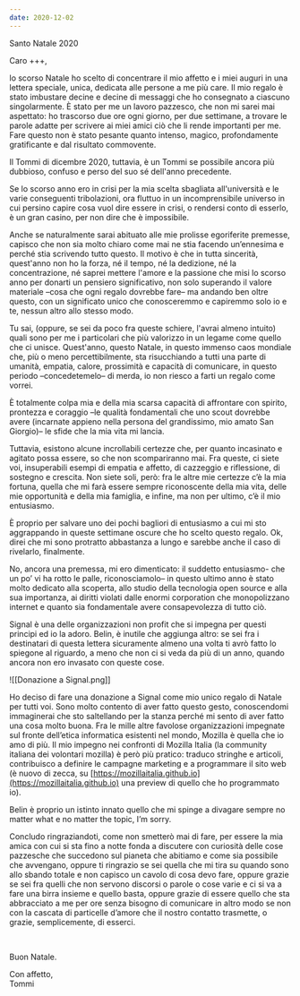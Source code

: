 ```yaml
---
date: 2020-12-02
---
```

<p class="date">Santo Natale 2020</p>

Caro +++,

lo scorso Natale ho scelto di concentrare il mio affetto e i miei auguri in una lettera speciale, unica, dedicata alle persone a me più care. Il mio regalo è stato imbustare decine e decine di messaggi che ho consegnato a ciascuno singolarmente. È stato per me un lavoro pazzesco, che non mi sarei mai aspettato: ho trascorso due ore ogni giorno, per due settimane, a trovare le parole adatte per scrivere ai miei amici ciò che li rende importanti per me. Fare questo non è stato pesante quanto intenso, magico, profondamente gratificante e dal risultato commovente.

Il Tommi di dicembre 2020, tuttavia, è un Tommi se possibile ancora più dubbioso, confuso e perso del suo sé dell'anno precedente.

Se lo scorso anno ero in crisi per la mia scelta sbagliata all'università e le varie conseguenti tribolazioni, ora fluttuo in un incomprensibile universo in cui persino capire cosa vuol dire essere in crisi, o rendersi conto di esserlo, è un gran casino, per non dire che è impossibile.

Anche se naturalmente sarai abituato alle mie prolisse egoriferite premesse, capisco che non sia molto chiaro come mai ne stia facendo un’ennesima e perché stia scrivendo tutto questo. Il motivo è che in tutta sincerità, quest'anno non ho la forza, né il tempo, né la dedizione, né la concentrazione, né saprei mettere l'amore e la passione che misi lo scorso anno per donarti un pensiero significativo, non solo superando il valore materiale –cosa che ogni regalo dovrebbe fare– ma andando ben oltre questo, con un significato unico che conosceremmo e capiremmo solo io e te, nessun altro allo stesso modo.

Tu sai, (oppure, se sei da poco fra queste schiere, l'avrai almeno intuito) quali sono per me i particolari che più valorizzo in un legame come quello che ci unisce. Quest'anno, questo Natale, in questo immenso caos mondiale che, più o meno percettibilmente, sta risucchiando a tutti una parte di umanità, empatia, calore, prossimità e capacità di comunicare, in questo periodo –concedetemelo– di merda, io non riesco a farti un regalo come vorrei. 

È totalmente colpa mia e della mia scarsa capacità di affrontare con spirito, prontezza e coraggio –le qualità fondamentali che uno scout dovrebbe avere (incarnate appieno nella persona del grandissimo, mio amato San Giorgio)– le sfide che la mia vita mi lancia.

Tuttavia, esistono alcune incrollabili certezze che, per quanto incasinato e agitato possa essere, so che non scompariranno mai. Fra queste, ci siete voi, insuperabili esempi di empatia e affetto, di cazzeggio e riflessione, di sostegno e crescita. Non siete soli, però: fra le altre mie certezze c’è la mia fortuna, quella che mi farà essere sempre riconoscente della mia vita, delle mie opportunità e della mia famiglia, e infine, ma non per ultimo, c’è il mio entusiasmo.

È proprio per salvare uno dei pochi bagliori di entusiasmo a cui mi sto aggrappando in queste settimane oscure che ho scelto questo regalo. Ok, direi che mi sono protratto abbastanza a lungo e sarebbe anche il caso di rivelarlo, finalmente.

No, ancora una premessa, mi ero dimenticato: il suddetto entusiasmo- che un po’ vi ha rotto le palle, riconosciamolo– in questo ultimo anno è stato molto dedicato alla scoperta, allo studio della tecnologia open source e alla sua importanza, ai diritti violati dalle enormi corporation che monopolizzano internet e quanto sia fondamentale avere consapevolezza di tutto ciò.

Signal è una delle organizzazioni non profit che si impegna per questi principi ed io la adoro. Belin, è inutile che aggiunga altro: se sei fra i destinatari di questa lettera sicuramente almeno una volta ti avrò fatto lo spiegone al riguardo, a meno che non ci si veda da più di un anno, quando ancora non ero invasato con queste cose. 

![[Donazione a Signal.png]]

Ho deciso di fare una donazione a Signal come mio unico regalo di Natale per tutti voi. Sono molto contento di aver fatto questo gesto, conoscendomi immaginerai che sto saltellando per la stanza perché mi sento di aver fatto una cosa molto buona. Fra le mille altre favolose organizzazioni impegnate sul fronte dell’etica informatica esistenti nel mondo, Mozilla è quella che io amo di più. Il mio impegno nei confronti di Mozilla Italia (la community italiana dei volontari mozilla) è però più pratico: traduco stringhe e articoli, contribuisco a definire le campagne marketing e a programmare il sito web (è nuovo di zecca, su [https://mozillaitalia.github.io](https://mozillaitalia.github.io) una preview di quello che ho programmato io).  

Belin è proprio un istinto innato quello che mi spinge a divagare sempre no matter what e no matter the topic, I’m sorry.

Concludo ringraziandoti, come non smetterò mai di fare, per essere la mia amica con cui si sta fino a notte fonda a discutere con curiosità delle cose pazzesche che succedono sul pianeta che abitiamo e come sia possibile che avvengano, oppure ti ringrazio se sei quella che mi tira su quando sono allo sbando totale e non capisco un cavolo di cosa devo fare, oppure grazie se sei fra quelli che non servono discorsi o parole o cose varie e ci si va a fare una birra insieme e quello basta, oppure grazie di essere quello che sta abbracciato a me per ore senza bisogno di comunicare in altro modo se non con la cascata di particelle d’amore che il nostro contatto trasmette, o grazie, semplicemente, di esserci.

<br>

Buon Natale.

Con affetto,\
Tommi